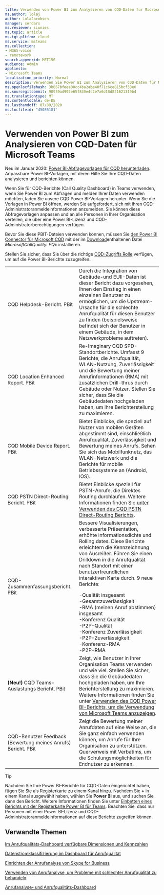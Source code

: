 ```yaml
---
title: Verwenden von Power BI zum Analysieren von CQD-Daten für Microsoft Teams
ms.author: lolaj
author: LolaJacobsen
manager: serdars
ms.reviewer: siunies
ms.topic: article
ms.tgt.pltfrm: cloud
ms.service: msteams
ms.collection:
- M365-voice
- remotework
search.appverid: MET150
audience: Admin
appliesto:
- Microsoft Teams
localization_priority: Normal
description: Verwenden Sie Power BI zum Analysieren von CQD-Daten für Microsoft Teams.
ms.openlocfilehash: 3b667bfeea80cc4ba2abe40f71c6ce815bcf38e0
ms.sourcegitcommit: 90939ad992e65f840e4c2e7a6d18d821621319b4
ms.translationtype: MT
ms.contentlocale: de-DE
ms.lasthandoff: 07/09/2020
ms.locfileid: "45086181"
---
```

# <a name="use-power-bi-to-analyze-cqd-data-for-microsoft-teams"></a>Verwenden von Power BI zum Analysieren von CQD-Daten für Microsoft Teams

Neu im Januar 2020: [Power BI-Abfragevorlagen für CQD herunterladen](https://github.com/MicrosoftDocs/OfficeDocs-SkypeForBusiness/blob/live/Teams/downloads/CQD-Power-BI-query-templates.zip?raw=true). Anpassbare Power BI-Vorlagen, mit deren Hilfe Sie Ihre CQD-Daten analysieren und berichten können.

Wenn Sie für CQD-Berichte (Call Quality Dashboard) in Teams verwenden, wenn Sie Power BI zum Abfragen und melden Ihrer Daten verwenden möchten, laden Sie unsere CQD Power BI-Vorlagen herunter. Wenn Sie die Vorlagen in Power BI öffnen, werden Sie aufgefordert, sich mit ihren CQD-Administratoranmeldeinformationen anzumelden. Sie können diese Abfragevorlagen anpassen und an alle Personen in Ihrer Organisation verteilen, die über eine Power BI-Lizenz und CQD-Administratorberechtigungen verfügen.

Bevor Sie diese PBIT-Dateien verwenden können, müssen Sie [den Power BI Connector für Microsoft CQD](CQD-Power-BI-connector.md) mit der im [Download](https://github.com/MicrosoftDocs/OfficeDocs-SkypeForBusiness/blob/live/Teams/downloads/CQD-Power-BI-query-templates.zip?raw=true)enthaltenen Datei *MicrosoftCallQuality. PQx* installieren. 

Stellen Sie sicher, dass Sie über die richtige [CQD-Zugriffs Rolle](https://docs.microsoft.com/microsoftteams/turning-on-and-using-call-quality-dashboard#assign-roles-for-accessing-cqd) verfügen, um auf die Power BI-Berichte zuzugreifen. 

|  |  |
|---------|---------|
|CQD Helpdesk-Bericht. PBit     |Durch die Integration von Gebäude-und EUII-Daten ist dieser Bericht dazu vorgesehen, Ihnen den Einstieg in einen einzelnen Benutzer zu ermöglichen, um die Upstream-Ursache für die schlechte Anrufqualität für diesen Benutzer zu finden (beispielsweise befindet sich der Benutzer in einem Gebäude, in dem Netzwerkprobleme auftreten).         |
|CQD Location Enhanced Report. PBit     | Re-Imaginary CQD SPD-Standortberichte. Umfasst 9 Berichte, die Anrufqualität, WLAN-Nutzung, Zuverlässigkeit und die Bewertung meiner Anrufinformationen (RMA) mit zusätzlichen Drill-thrus durch Gebäude oder Nutzer.  Stellen Sie sicher, dass Sie die Gebäudedaten hochgeladen haben, um Ihre Berichterstellung zu maximieren.        |
|CQD Mobile Device Report. PBit     | Bietet Einblicke, die speziell auf Nutzer von mobilen Geräten abgestimmt sind, einschließlich Anrufqualität, Zuverlässigkeit und Bewertung meines Anrufs. Sehen Sie sich das Mobilfunknetz, das WLAN-Netzwerk und die Berichte für mobile Betriebssysteme an (Android, IOS).        |
|CQD PSTN Direct-Routing Bericht. PBit     |Bietet Einblicke speziell für PSTN-Anrufe, die Direktes Routing durchlaufen. Weitere Informationen finden Sie [unter Verwenden des CQD PSTN Direct-Routing Berichts](CQD-PSTN-report.md).         |
|CQD-Zusammenfassungsbericht. PBit     |Bessere Visualisierungen, verbesserte Präsentation, erhöhte Informationsdichte und Rolling dates. Diese Berichte erleichtern die Kennzeichnung von Ausreißer. Führen Sie einen Drilldown in die Anrufqualität nach Standort mit einer benutzerfreundlichen interaktiven Karte durch. 9 neue Berichte:</p>-Qualität insgesamt<br>-Gesamtzuverlässigkeit<br>-RMA (meinen Anruf abstimmen) insgesamt<br>-Konferenz Qualität<br>-P2P-Qualität<br>-Konferenz Zuverlässigkeit<br>-P2P-Zuverlässigkeit<br>-Konferenz-RMA<br>-P2P-RMA         |
|<strong>(Neu!)</strong> CQD Teams-Auslastungs Bericht. PBit     | Zeigt, wie Benutzer in Ihrer Organisation Teams verwenden und wie viel. Stellen Sie sicher, dass Sie die Gebäudedaten hochgeladen haben, um Ihre Berichterstellung zu maximieren. Weitere Informationen finden Sie unter [Verwenden des CQD Power BI-Berichts, um die Verwendung von Microsoft Teams anzuzeigen](CQD-teams-utilization-report.md).        |
|CQD-Benutzer Feedback (Bewertung meines Anrufs) Bericht. PBit     | Zeigt die Bewertung meiner Anrufdaten auf eine Weise an, die Sie ganz einfach verwenden können, um Anrufe für Ihre Organisation zu unterstützen. Querverweis mit Verbatims, um die Schulungsmöglichkeiten für Endnutzer zu erkennen.        |

> [!TIP]
> Nachdem Sie Ihre Power BI-Berichte für CQD-Daten eingerichtet haben, fügen Sie Sie als Registerkarte zu einem Kanal hinzu. Nachdem Sie **+** in einem Kanal ausgewählt haben, wählen Sie **Power BI** aus, und suchen Sie dann den Bericht. Weitere Informationen finden Sie unter [Einbetten eines Berichts mit der Registerkarte Power BI für Teams](https://docs.microsoft.com/power-bi/service-embed-report-microsoft-teams). Beachten Sie, dass nur Personen mit einer Power BI-Lizenz und CQD-Administratoranmeldeinformationen auf diese Berichte zugreifen können.


## <a name="related-topics"></a>Verwandte Themen

[Im Anrufqualitäts-Dashboard verfügbare Dimensionen und Kennzahlen](dimensions-and-measures-available-in-call-quality-dashboard.md)

[Datenstromklassifizierung im Dashboard für Anrufqualität](stream-classification-in-call-quality-dashboard.md)

[Einrichten der Anrufanalyse von Skype for Business](set-up-call-analytics.md)

[Verwenden von Anrufanalyse, um Probleme mit schlechter Anrufqualität zu behandeln](use-call-analytics-to-troubleshoot-poor-call-quality.md)

[Anrufanalyse- und Anrufqualitäts-Dashboard](difference-between-call-analytics-and-call-quality-dashboard.md)
 
